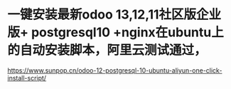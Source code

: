 # 一键安装最新odoo 13,12,11社区版企业版+ postgresql10 +nginx在ubuntu上的自动安装脚本，阿里云测试通过，https://www.sunpop.cn/odoo-12-postgresql-10-ubuntu-aliyun-one-click-install-script/